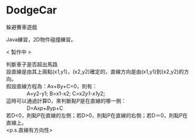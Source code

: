# DodgeCar
躲避賽車遊戲

Java練習，2D物件碰撞練習。

< 製作中 >


判斷車子是否超出馬路  
  設直線是由其上兩點(x1,y1)，(x2,y2)確定的，直線方向是由(x1,y1)到(x2,y2)的方向。  
  假設直線方程為：Ax+By+C=0，則有：  
　　　　A=y2-y1; B=x1-x2; C=x2*y1-x1*y2;  
  這時可以通過計算D，來判斷點P是在直線的哪一側：  
　　　　D=A*xp+B*yp+C  
  若D<0，則點P在直線的左側；若D>0，則點P在直線的右側；若D＝0，則點P在直線上。  
  <p.s.直線有方向性>  
